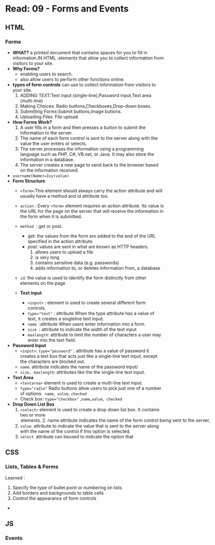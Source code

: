 # Read: 09 - Forms and Events
## HTML
### Forms
+ **WHAT?** a printed document that contains spaces for you to fill in information.IN HTML :elements that allow you to collect information from visitors to your site.
+ **Why Forms?** 
    +  enabling users to search.
    +  also allow users to perform other functions online.
+  **types of form controls** can use to collect information from visitors to your site.
    1. ADDING TEXT:Text input (single-line),Password input,Text area (multi-line)
    2. Making Choices: Radio buttons,Checkboxes,Drop-down boxes.
    3. Submitting Forms:Submit buttons,Image buttons.
    4. Uploading Files: File upload.
+ **How Forms Work?** 
  1. A user fills in a form and then presses a button to submit the information to the server.
  2. The name of each form control is sent to the server along with the value the user enters or selects.
  3. The server processes the information using a programming language such as PHP, C#, VB.net, or Java. It may also store the information in a database.
  4. The server creates a new page to send back to the browser based on the information received.
+  `username(Name)=Ivy(value)`
+  **Form Structure**
   + `<form>`:This element should always carry the action attribute and will usually have a method and id attribute too.
   + `action` : Every `<form>` element requires an action attribute. Its value is the URL for the page on the server that will receive the information in the form when it is               submitted.
   + `method `: get or post.
      + get: the values from the form are added to the end of the URL specified in the action attribute.
      + post: values are sent in what are known as HTTP headers. 
          1. allows users to upload a file
          2. is very long
          3. contains sensitive data (e.g. passwords)
          4. adds information to, or deletes information from, a database

   + `id`: the value is used to identify the form distinctly from other elements on the page
   + **Text input** 
      + `<input>` : element is used to create several different form controls.
      + `type="text"` : attribute   When the type attribute has a value of text, it creates a singleline text input.
      + `name `:attribute  When users enter information into a form.
      + `size `: attribute to indicate the width of the text input
      + `maxlength`: attribute to limit the number of characters a user may enter into the text field.
  + **Password Input**
      + `<input>`: `type="password"` : attribute has a value of password it creates a text box that acts just like a single-line text input, except the characters are blocked                out.
      + `name`: attribute indicates the name of the password input/
      + `size, maxlength`: attributes like the the single-line text input.
  + **Text Area**
      + `<textarea>` element is used to create a mutli-line text input.
      + `type="radio"` Radio buttons allow users to pick just one of a number of options.` name`,` value`, `checked`
      + Check box: `type="checkbox"` ,`name`,`value`,` checked`
  + **Drop Down List Box** 
      1. `<select>` element is used to create a drop down list box. It contains two or more <option> elements.
      2.` name` attribute indicates the name of the form control being sent to the server,
      3. `value `attribute to indicate the value that is sent to the server along with the name of the control if this option is selected.
      4. `select `attribute can beused to indicate the option that
  


## CSS
### Lists, Tables & Forms
Learned :
  1. Specify the type of bullet point or numbering on lists
  2. Add borders and backgrounds to table cells
  3. Control the appearance of form controls
+ 



## JS
### Events
